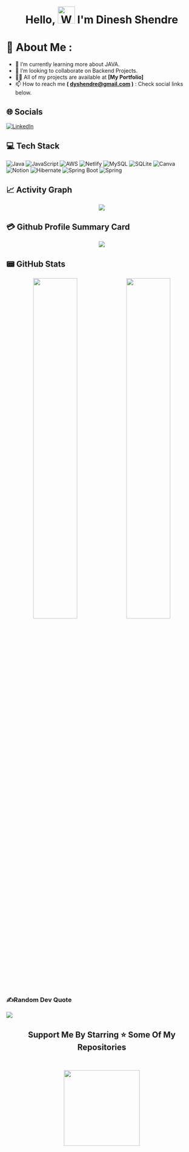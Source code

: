 <h1 align="center"> Hello, <img src="https://raw.githubusercontent.com/nixin72/nixin72/master/wave.gif" 
    alt="Waving hand animated gif"
    height="45"
    width="45" /> I'm Dinesh Shendre</h1>

# 💫 About Me : 
- 🌱 I’m currently learning more about JAVA.
- 👯 I’m looking to collaborate on Backend Projects.
- 👨‍💻 All of my projects are available at **[My Portfolio]**
- 📫 How to reach me <b>( dyshendre@gmail.com )</b> : Check social links below.

## 🌐 Socials
[![LinkedIn](https://img.shields.io/badge/LinkedIn-0077B5?style=for-the-badge&logo=linkedin&logoColor=white)]([https://www.linkedin.com/in/iesparag/](https://www.linkedin.com/in/dinesh-shendre-00030723b/)) 
<!-- [![Instagram](https://img.shields.io/badge/Instagram-E4405F?style=for-the-badge&logo=instagram&logoColor=white)](https://instagram.com/codepur_ka_superhero)  -->

## 💻 Tech Stack
![Java](https://img.shields.io/badge/java-%23ED8B00.svg?style=for-the-badge&logo=java&logoColor=white) ![JavaScript](https://img.shields.io/badge/javascript-%23323330.svg?style=for-the-badge&logo=javascript&logoColor=%23F7DF1E) ![AWS](https://img.shields.io/badge/AWS-%23FF9900.svg?style=for-the-badge&logo=amazon-aws&logoColor=white) ![Netlify](https://img.shields.io/badge/netlify-%23000000.svg?style=for-the-badge&logo=netlify&logoColor=#00C7B7) ![MySQL](https://img.shields.io/badge/mysql-%2300f.svg?style=for-the-badge&logo=mysql&logoColor=white) ![SQLite](https://img.shields.io/badge/sqlite-%2307405e.svg?style=for-the-badge&logo=sqlite&logoColor=white) ![Canva](https://img.shields.io/badge/Canva-%2300C4CC.svg?style=for-the-badge&logo=Canva&logoColor=white) ![Notion](https://img.shields.io/badge/Notion-%23000000.svg?style=for-the-badge&logo=notion&logoColor=white) ![Hibernate](https://img.shields.io/badge/Hibernate-59666C?style=for-the-badge&logo=Hibernate&logoColor=white) ![Spring Boot](https://img.shields.io/badge/Spring_Boot-F2F4F9?style=for-the-badge&logo=spring-boot) ![Spring](https://img.shields.io/badge/Spring-6DB33F?style=for-the-badge&logo=spring&logoColor=white)

## 📈 Activity Graph
<p align="center">
<img src="https://activity-graph.herokuapp.com/graph?username=dyshendre&theme=minimal"/>
</p>

## 💳 Github Profile Summary Card
<p align="center">
<img src="https://github-profile-summary-cards.vercel.app/api/cards/profile-details?username=dyshendre&theme=vue"/>
</p>

## 📟 GitHub Stats
<p align="center">
<img width="48%" src="https://github-readme-stats.vercel.app/api?username=dyshendre&show_icons=true&theme=vue" />
<img width="48%" src="https://github-readme-streak-stats.herokuapp.com/?user=dyshendre&theme=vue" />
</p>

### ✍️Random Dev Quote
![](https://quotes-github-readme.vercel.app/api?type=horizontal&theme=vue)

<!-- #### Website Presentation : -->
<!-- **[My Portfolio](https://iesparag.github.io/)**
</br>
</br>
![iesparag.com](./assets/readme_img/01.jpg)
![iesparag.com](./assets/readme_img/02.jpg)
![iesparag.com](./assets/readme_img/03.jpg) -->

<h2 align='center'>Support Me By Starring ⭐ Some Of My Repositories</h2>
<br>
<p align='center'>
<img src="https://media.giphy.com/media/O51MQ3DduOcGW6ofR3/giphy.gif" width="200" height="200" frameBorder="0" class="giphy-embed" allowFullScreen></img></p>
